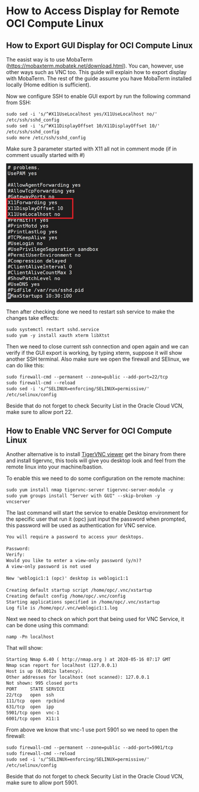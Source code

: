 # How to Access Display for Remote OCI Compute Linux

## How to Export GUI Display for OCI Compute Linux

The easist way is to use MobaTerm (https://mobaxterm.mobatek.net/download.html). You can, however, use other ways such as VNC too. This guide will explain how to export display with MobaTerm. The rest of the guide assume you have MobaTerm installed locally (Home edition is sufficient).

Now we configure SSH to enable GUI export by run the following command from SSH:  
```
sudo sed -i 's/^#X11UseLocalhost yes/X11UseLocalhost no/' /etc/ssh/sshd_config
sudo sed -i 's/^#X11DisplayOffset 10/X11DisplayOffset 10/' /etc/ssh/sshd_config
sudo more /etc/ssh/sshd_config
```
Make sure 3 parameter started with X11 all not in comment mode (if in comment usually started with #)

![Screenshot 7](images/weblogic_install/screenshot7.jpg)  

Then after checking done we need to restart ssh service to make the changes take effects:
```
sudo systemctl restart sshd.service
sudo yum -y install xauth xterm libXtst
```
Then we need to close current ssh connection and open again and we can verify if the GUI export is working, by typing xterm, suppose it will show another SSH terminal. Also make sure we open the firewall and SElinux, we can do like this:
```
sudo firewall-cmd --permanent --zone=public --add-port=22/tcp
sudo firewall-cmd --reload
sudo sed -i 's/^SELINUX=enforcing/SELINUX=permissive/' /etc/selinux/config
```
Beside that do not forget to check Security List in the Oracle Cloud VCN, make sure to allow port 22.

## How to Enable VNC Server for OCI Compute Linux

Another alternative is to install [TigerVNC viewer](https://github.com/TigerVNC/tigervnc/releases) get the binary from there and install tigervnc, this tools will give you desktop look and feel from the remote linux into your machine/bastion. 

To enable this we need to do some configuration on the remote machine:
```
sudo yum install nmap tigervnc-server tigervnc-server-module -y
sudo yum groups install "Server with GUI" --skip-broken -y
vncserver
```
The last command will start the service to enable Desktop environment for the specific user that run it (opc) just input the password when prompted, this password will be used as authentication for VNC service.
```
You will require a password to access your desktops.

Password:
Verify:
Would you like to enter a view-only password (y/n)?
A view-only password is not used

New 'weblogic1:1 (opc)' desktop is weblogic1:1

Creating default startup script /home/opc/.vnc/xstartup
Creating default config /home/opc/.vnc/config
Starting applications specified in /home/opc/.vnc/xstartup
Log file is /home/opc/.vnc/weblogic1:1.log
```
Next we need to check on which port that being used for VNC Service, it can be done using this command:
```
namp -Pn localhost
```
That will show:
```
Starting Nmap 6.40 ( http://nmap.org ) at 2020-05-16 07:17 GMT
Nmap scan report for localhost (127.0.0.1)
Host is up (0.0012s latency).
Other addresses for localhost (not scanned): 127.0.0.1
Not shown: 995 closed ports
PORT     STATE SERVICE
22/tcp   open  ssh
111/tcp  open  rpcbind
631/tcp  open  ipp
5901/tcp open  vnc-1
6001/tcp open  X11:1
```
From above we know that vnc-1 use port 5901 so we need to open the firewall:
```
sudo firewall-cmd --permanent --zone=public --add-port=5901/tcp
sudo firewall-cmd --reload
sudo sed -i 's/^SELINUX=enforcing/SELINUX=permissive/' /etc/selinux/config
```
Beside that do not forget to check Security List in the Oracle Cloud VCN, make sure to allow port 5901.
